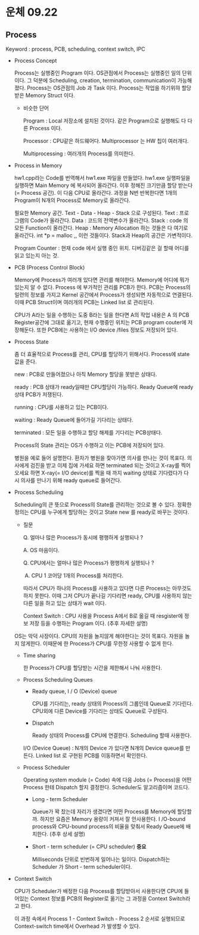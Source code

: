 # 운체 09.22

## Process

Keyword : process, PCB, scheduling, context switch, IPC 

- Process Concept

  Process는 실행중인 Program 이다.  OS관점에서 Process는 실행중인 일의 단위이다. 그 덕분에 Scheduling, creation, termination, communication이 가능해졌다. Process는 OS관점의 Job 과 Task 이다. Process는 작업을 하기위햐 할당받은 Memory Struct 이다. 

  - 비슷한 단어 

    Program : Local 저장소에 설치된 것이다. 같은 Program으로 실행해도 다 다른 Process 이다.

    Processor : CPU같은 하드웨어다. Multiprocessor 는 HW 칩이 여러개다. 

    Multiprocessing : 여러개의 Process를 의미한다. 

  

- Process in Memory

    hw1.cpp라는 Code를 번역해서 hw1.exe 파일을 만들었다. hw1.exe 실행파일을 실행하면 Main Memory 에 복사되어 올라간다. 이후 정해진 크기만큼 할당 받는다(= Process 공간). 이 다음 CPU로 올라간다. 과정을 N번 반복한다면 1개의 Program이 N개의 Process로 Memory로 올라간다.

    필요한 Memory 공간. Text - Data - Heap - Stack 으로 구성된다. Text : 프로그램의 Code가 올라간다. Data : 코드의 전역변수가 올라간다. Stack : code 의 모든 Function이 올라간다.  Heap : Memory Allocation 하는 것들은 다 여기로 올라간다. int *p = malloc ,, 이런 것들이다. Stack과 Heap의 공간은 가변적이다.  

    Program Counter :  현재 code 에서 실행 중인 위치. 디버깅같은 걸 할때 어디를 읽고 있는지 아는 것. 

    

- PCB (Process Control Block)

  Memory에 Process가 여러개 있다면 관리를 해야한다. Memory에 어디에 뭐가 있는지 알 수 없다. Process 에 부가적인 관리를 PCB가 한다. PCB는 Process의 일련의 정보를 가지고 Kernel 공간에서 Process가 생성되면 자동적으로 연결된다. 이때 PCB Struct이며 여러개의 PCB는 Linked list 로 관리된다. 

  CPU가 A라는 일을 수행하는 도중 B라는 일을 한다면 A의 작업 내용은 A 의 PCB Register공간에 그대로 옮기고, 현재 수행중인 위치는 PCB program couter에 저장해둔다. 또한 PCB에는 사용하는 I/O device /files 정보도 저장되어 있다. 

  

- Process State 

    좀 더 효율적으로 Process를 관리, CPU를 할당하기 위해서다.  Process에 state 값을 준다. 

    new : PCB로 만들어졌으나 아직 Memory 할당을 못받은 상태다.

    ready : PCB 상태가 ready일때만 CPU할당이 가능하다. Ready Queue에 ready 상태 PCB가 저쟁된다. 

    running : CPU를 사용하고 있는 PCB이다.

    waiting : Ready Queue에 들어가길 기다리는 상태다.

    terminated : 모든 일을 수행하고 할당 해제를 기다리는 PCB상태다. 

    Process의 State 관리는 OS가 수행하고 이는 PCB에 저장되어 있다. 

    병원을 예로 들어 설명한다. 환자가 병원을 찾아가면 의사를 만나는 것이 목표다. 의사에게 검진을 받고 이제 집에 가세요 하면 terminated 되는 것이고 X-ray를 찍어 오세요 하면 X-ray(= I/O device)를 찍을 때 까지 waiting 상태로 기다렸다가 다시 의사를 만나기 위해 ready queue로 들어간다. 

    

- Process Scheduling 

  Scheduling의 큰 뜻으로 Process의 State를 관리하는 것으로 볼 수 있다.  정확한 정의는 CPU를 누구에게 할당하는 것이고 State new 를 ready로 바꾸는 것이다. 

  - 질문

    Q. 얼마나 많은 Process가 동시에 평행하게 실행되나 ?

       A. OS 마음이다.

    Q. CPU에서는 얼마나 많은 Process가 평행하게 실행되나 ?

    ​    A. CPU 1 코어당 1개의 Process를 처리한다.

    따라서 CPU가 하나의 Process를 사용하고 있다면 다른 Process는 아무것도 하지 못한다. 이때 그저 CPU가 끝나길 기다리면 ready, CPU를 사용하지 않는 다른 일을 하고 있는 상태가 wait 이다. 

    Context Switch : CPU 사용을 Process A에서 B로 옮길 때 resgister에 정보 저장 등을 수행하는 Program 이다. (추후 자세한 설명)

  OS는 악덕 사장이다. CPU의 자원을 놀지않게 해야한다는 것이 목표다. 자원을 놀지 않게한다. 이때문에 한 Process가 CPU를 무한정 사용할 수 없게 한다. 

  - Time sharing

    한 Process가 CPU를 할당받는 시간을 제한해서 나눠 사용한다. 

  - Process Scheduling Queues

    - Ready queue, I / O (Device) queue 

      CPU를 기다리는, ready 상태의 Process의 그룹인데 Queue로 기다린다. CPU외에 다른 Device를 기다리는 상태도 Queue로 구성된다. 

    - Dispatch

      Ready 상태의 Process를 CPU에 연결한다. Scheduling 할때 사용한다. 

    I/O (Device Queue) : N개의 Device 가 있다면 N개의 Device queue를 만든다. Linked list 로 구현된 PCB를 이동하면서 확인한다. 

  - Process Scheduler 

    Operating system module (= Code) 속에 다음 Jobs (= Process)을 어떤 Process 한테 Dispatch 할지 결정한다. Scheduler도 알고리즘이며 코드다. 

    - Long - term Scheduler 

      Queue가 꽉 찼는데 자리가 생겼다면 어떤 Process를 Memory에 할당할까. 하지만 요즘은 Memory 용량이 커져서 잘 안사용한다. I /O-bound process와 CPU-bound process의 비율을 맞춰서 Ready Queue에 배치한다. (추후 상세 설명) 

    - Short - term scheduler (= CPU scheduler) **중요**

      Milliseconds 단위로 빈번하게 일어나는 일이다.  Dispatch하는 Scheduler 가 Short - term scheduler이다. 

      

- Context Switch

  CPU가 Scheduler가 배정한 다음 Process를 할당받아서 사용한다면 CPU에 들어있는 Context 정보를 PCB의 Register로 옮기는 그 과정을 Context Switch라고 한다. 

  이 과정 속에서 Process 1 - Context Switch - Process 2 순서로 실행되므로 Context-switch time에서 Overhead 가 발생할 수 있다. 

  

